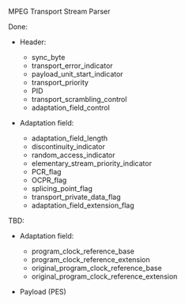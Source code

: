 MPEG Transport Stream Parser

Done:
  - Header:
    - sync_byte
    - transport_error_indicator
    - payload_unit_start_indicator
    - transport_priority
    - PID
    - transport_scrambling_control
    - adaptation_field_control
  
  - Adaptation field:
    - adaptation_field_length
    - discontinuity_indicator
    - random_access_indicator
    - elementary_stream_priority_indicator
    - PCR_flag
    - OCPR_flag
    - splicing_point_flag
    - transport_private_data_flag
    - adaptation_field_extension_flag

TBD:
- Adaptation field:
  - program_clock_reference_base
  - program_clock_reference_extension
  - original_program_clock_reference_base
  - original_program_clock_reference_extension

- Payload (PES)
